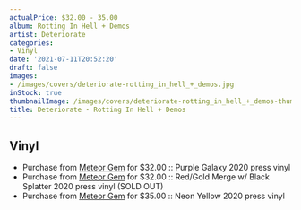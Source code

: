 ```yaml
---
actualPrice: $32.00 - 35.00
album: Rotting In Hell + Demos
artist: Deteriorate
categories:
- Vinyl
date: '2021-07-11T20:52:20'
draft: false
images:
- /images/covers/deteriorate-rotting_in_hell_+_demos.jpg
inStock: true
thumbnailImage: /images/covers/deteriorate-rotting_in_hell_+_demos-thumb.jpg
title: Deteriorate - Rotting In Hell + Demos
---
```


## Vinyl
* Purchase from [Meteor Gem](https://meteor-gem.com/products/deteriorate-rotting-in-hell) for $32.00 :: Purple Galaxy 2020 press vinyl
* Purchase from [Meteor Gem](https://meteor-gem.com/products/deteriorate-rotting-in-hell) for $32.00 :: Red/Gold Merge w/ Black Splatter 2020 press vinyl (SOLD OUT)
* Purchase from [Meteor Gem](https://meteor-gem.com/products/deteriorate-rotting-in-hell) for $35.00 :: Neon Yellow 2020 press vinyl
